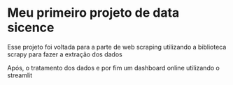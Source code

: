 # Meu primeiro projeto de data sicence

Esse projeto foi voltada para a parte de web scraping utilizando a biblioteca scrapy para fazer a extração dos dados

Após, o tratamento dos dados e por fim um dashboard online utilizando o streamlit
